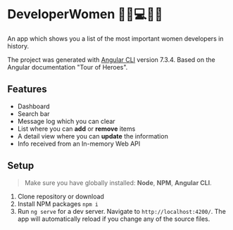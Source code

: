 # DeveloperWomen 👩🏽💻💪🏽

An app which shows you a list of the most important women developers in history.

The project was generated with [Angular CLI](https://github.com/angular/angular-cli) version 7.3.4. Based on the Angular documentation "Tour of Heroes".

## Features

- Dashboard
- Search bar
- Message log which you can clear
- List where you can **add** or **remove** items
- A detail view where you can **update** the information
- Info received from an In-memory Web API

## Setup

> Make sure you have globally installed: **Node**, **NPM**, **Angular CLI**.

1. Clone repository or download
2. Install NPM packages `npm i`
3. Run `ng serve` for a dev server. Navigate to `http://localhost:4200/`. The app will automatically reload if you change any of the source files.